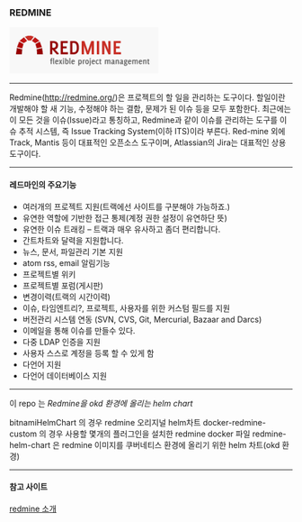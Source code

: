 ### REDMINE 

![](./img/logo.PNG)

---

Redmine(http://redmine.org/)은 프로젝트의 할 일을 관리하는 도구이다. 할일이란 개발해야 할 새 기능, 수정해야 하는 결함, 문제가 된 이슈 등을 모두 포함한다. 최근에는 이 모든 것을 이슈(Issue)라고 통칭하고, Redmine과 같이 이슈를 관리하는 도구를 이슈 추적 시스템, 즉 Issue Tracking System(이하 ITS)이라 부른다. Red-mine 외에 Track, Mantis 등이 대표적인 오픈소스 도구이며, Atlassian의 Jira는 대표적인 상용도구이다.

---

#### 레드마인의 주요기능

- 여러개의 프로젝트 지원(트랙에선 사이트를 구분해야 가능하죠.)
- 유연한 역할에 기반한 접근 통제(계정 권한 설정이 유연하단 뜻)
- 유연한 이슈 트래킹 – 트랙과 매우 유사하고 좀더 편리합니다.
- 간트차트와 달력을 지원합니다.
- 뉴스, 문서, 파일관리 기본 지원
- atom rss, email 알림기능
- 프로젝트별 위키
- 프로젝트별 포럼(게시판)
- 변경이력(트랙의 시간이력)
- 이슈, 타임엔트리?, 프로젝트, 사용자를 위한 커스텀 필드를 지원
- 버전관리 시스템 연동 (SVN, CVS, Git, Mercurial, Bazaar and Darcs)
- 이메일을 통해 이슈를 만들수 있다.
- 다중 LDAP 인증을 지원
- 사용자 스스로 계정을 등록 할 수 있게 함
- 다언어 지원
- 다언어 데이터베이스 지원


----
이 repo 는
*Redmine을 okd 환경에 올리는 helm chart*


bitnamiHelmChart 의 경우 redmine 오리지널 helm차트 
docker-redmine-custom 의 경우 사용할 몇개의 플러그인을 설치한 redmine docker 파일
redmine-helm-chart 은 redmine 이미지를 쿠버네티스 환경에 올리기 위한 helm 차트(okd 환경)

---

#### 참고 사이트

[redmine 소개](https://racoonlotty.tistory.com/9)

